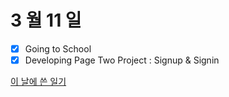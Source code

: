 # 3 월 11 일

- [x] Going to School
- [x] Developing Page Two Project : Signup & Signin

[이 날에 쓴 일기](../../../diary/2022/3/11.md)
